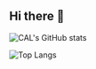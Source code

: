 ## Hi there 👋

<!--
**CopyingAndLearning/CopyingAndLearning** is a ✨ _special_ ✨ repository because its `README.md` (this file) appears on your GitHub profile.

Here are some ideas to get you started:

- 🔭 I’m currently working on ...
- 🌱 I’m currently learning ...
- 👯 I’m looking to collaborate on ...
- 🤔 I’m looking for help with ...
- 💬 Ask me about ...
- 📫 How to reach me: ...
- 😄 Pronouns: ...
- ⚡ Fun fact: ...
-->
![CAL's GitHub stats](https://github-readme-stats.vercel.app/api?username=CopyingAndLearning&show_icons=true&theme=transparent)

![Top Langs](https://github-readme-stats.vercel.app/api/top-langs/?username=CopyingAndLearning&size_weight=0.5&count_weight=0.5)
